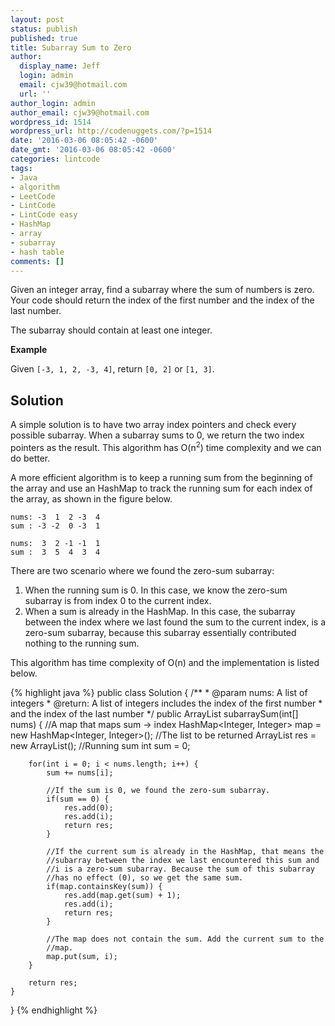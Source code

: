 ```yaml
---
layout: post
status: publish
published: true
title: Subarray Sum to Zero
author:
  display_name: Jeff
  login: admin
  email: cjw39@hotmail.com
  url: ''
author_login: admin
author_email: cjw39@hotmail.com
wordpress_id: 1514
wordpress_url: http://codenuggets.com/?p=1514
date: '2016-03-06 08:05:42 -0600'
date_gmt: '2016-03-06 08:05:42 -0600'
categories: lintcode
tags:
- Java
- algorithm
- LeetCode
- LintCode
- LintCode easy
- HashMap
- array
- subarray
- hash table
comments: []
---
```

Given an integer array, find a subarray where the sum of numbers is zero. Your code should return the index of the first number and the index of the last number.

The subarray should contain at least one integer.

**Example**

Given `[-3, 1, 2, -3, 4]`, return `[0, 2]` or `[1, 3]`.

## Solution

A simple solution is to have two array index pointers and check every possible subarray. When a subarray sums to 0, we return the two index pointers as the result. This algorithm has O(n<sup>2</sup>) time complexity and we can do better.

A more efficient algorithm is to keep a running sum from the beginning of the array and use an HashMap to track the running sum for each index of the array, as shown in the figure below.

```
nums: -3  1  2 -3  4
sum : -3 -2  0 -3  1

nums:  3  2 -1 -1  1
sum :  3  5  4  3  4
```

There are two scenario where we found the zero-sum subarray:

1. When the running sum is 0. In this case, we know the zero-sum subarray is from index 0 to the current index.
2. When a sum is already in the HashMap. In this case, the subarray between the index where we last found the sum to the current index, is a zero-sum subarray, because this subarray essentially contributed nothing to the running sum.

This algorithm has time complexity of O(n) and the implementation is listed below.

{% highlight java %}
public class Solution {
    /**
     * @param nums: A list of integers
     * @return: A list of integers includes the index of the first number 
     *          and the index of the last number
     */
    public ArrayList<Integer> subarraySum(int[] nums) {
        //A map that maps sum -> index
        HashMap<Integer, Integer> map = new HashMap<Integer, Integer>();
        //The list to be returned
        ArrayList<Integer> res = new ArrayList<Integer>();
        //Running sum
        int sum = 0;
        
        for(int i = 0; i < nums.length; i++) {
            sum += nums[i];
            
            //If the sum is 0, we found the zero-sum subarray.
            if(sum == 0) {
                res.add(0);
                res.add(i);
                return res;
            }
            
            //If the current sum is already in the HashMap, that means the
            //subarray between the index we last encountered this sum and
            //i is a zero-sum subarray. Because the sum of this subarray
            //has no effect (0), so we get the same sum.
            if(map.containsKey(sum)) {
                res.add(map.get(sum) + 1);
                res.add(i);
                return res;
            }
            
            //The map does not contain the sum. Add the current sum to the
            //map.
            map.put(sum, i);
        }
        
        return res;
    }
}
{% endhighlight %}